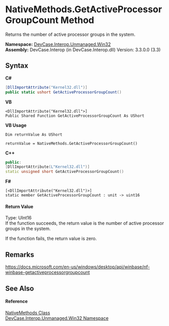 # NativeMethods.GetActiveProcessorGroupCount Method 
 

Returns the number of active processor groups in the system.

**Namespace:**&nbsp;<a href="N_DevCase_Interop_Unmanaged_Win32">DevCase.Interop.Unmanaged.Win32</a><br />**Assembly:**&nbsp;DevCase.Interop (in DevCase.Interop.dll) Version: 3.3.0.0 (3.3)

## Syntax

**C#**<br />
``` C#
[DllImportAttribute("Kernel32.dll")]
public static ushort GetActiveProcessorGroupCount()
```

**VB**<br />
``` VB
<DllImportAttribute("Kernel32.dll">]
Public Shared Function GetActiveProcessorGroupCount As UShort
```

**VB Usage**<br />
``` VB Usage
Dim returnValue As UShort

returnValue = NativeMethods.GetActiveProcessorGroupCount()
```

**C++**<br />
``` C++
public:
[DllImportAttribute(L"Kernel32.dll")]
static unsigned short GetActiveProcessorGroupCount()
```

**F#**<br />
``` F#
[<DllImportAttribute("Kernel32.dll")>]
static member GetActiveProcessorGroupCount : unit -> uint16 

```


#### Return Value
Type: UInt16<br />If the function succeeds, the return value is the number of active processor groups in the system. 

 If the function fails, the return value is zero.

## Remarks
<a href="https://docs.microsoft.com/en-us/windows/desktop/api/winbase/nf-winbase-getactiveprocessorgroupcount" target="_blank">https://docs.microsoft.com/en-us/windows/desktop/api/winbase/nf-winbase-getactiveprocessorgroupcount</a>

## See Also


#### Reference
<a href="T_DevCase_Interop_Unmanaged_Win32_NativeMethods">NativeMethods Class</a><br /><a href="N_DevCase_Interop_Unmanaged_Win32">DevCase.Interop.Unmanaged.Win32 Namespace</a><br />